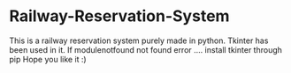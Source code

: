 # Railway-Reservation-System
This is a railway reservation system purely made in python. Tkinter has been used in it.
If modulenotfound not found error .... install tkinter through pip
Hope you like it :)
